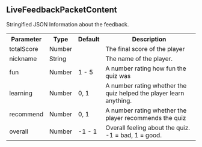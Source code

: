 ## LiveFeedbackPacketContent
<span class="type">Stringified JSON</span>
Information about the feedback.

<table>
  <tr>
    <th>Parameter</th>
    <th>Type</th>
    <th>Default</th>
    <th>Description</th>
  </tr>
  <tr>
    <td>totalScore</td>
    <td>Number</td>
    <td></td>
    <td>The final score of the player</td>
  </tr>
  <tr>
    <td>nickname</td>
    <td>String</td>
    <td></td>
    <td>The name of the player.</td>
  </tr>
  <tr>
    <td>fun</td>
    <td>Number</td>
    <td>1 - 5</td>
    <td>A number rating how fun the quiz was</td>
  </tr>
  <tr>
    <td>learning</td>
    <td>Number</td>
    <td>0, 1</td>
    <td>A number rating whether the quiz helped the player learn anything.</td>
  </tr>
  <tr>
    <td>recommend</td>
    <td>Number</td>
    <td>0, 1</td>
    <td>A number rating whether the player recommends the quiz</td>
  </tr>
  <tr>
    <td>overall</td>
    <td>Number</td>
    <td>-1 - 1</td>
    <td>Overall feeling about the quiz. -1 = bad, 1 = good.</td>
  </tr>
</table>

